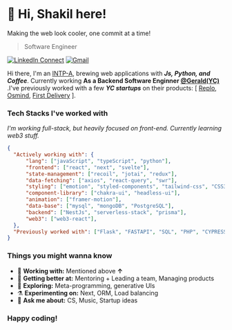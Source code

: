 <!-- [<img align="right" width="400" src="https://github-readme-stats.vercel.app/api?username=Geektrovert&&show_icons=true&theme=tokyonight&count_private=true" alt="Geektrovert's Github Stats"/>](https://github.com/Geektrovert) -->

# 👋 Hi, Shakil here!

Making the web look cooler, one commit at a time!

> Software Engineer

[![LinkedIn Connect](https://img.shields.io/badge/%20-Connect-black?color=222244&labelColor=000000&logo=linkedin&logoColor=f5f7fe)](www.linkedin.com/in/anisur-rahmann)
[![Gmail](https://img.shields.io/badge/%20-Send%20Mail-black?color=222244&labelColor=000000&logo=gmail&logoColor=f5f7fe)](mailto:pshakilwizard@gmail.com?subject=From%20GitHub&&body=Hi,%20there.%20Found%20you%20on%20GitHub!%20Let's%20talk%20about...)

Hi there, I'm an [INTP-A](https://www.16personalities.com/intp-personality), brewing web applications with **_Js, Python, and Coffee_**. Currently working **As a Backend Software Enginner [@Gerald(YC)](https://joingerald.com/)** .I've previously worked with a few **_YC startups_** on their products: [ [Replo](https://www.replo.app/), [Osmind](https://www.osmind.org/),  [First Delivery](https://firstdelivery.com/) ].

### Tech Stacks I've worked with

*I'm working full-stack, but heavily focused on front-end. Currently learning web3 stuff.*

```json
{
  "Actively working with": {
      "lang": ["javaScript", "typeScript", "python"],
      "frontend": ["react", "next", "svelte"],
      "state-management": ["recoil", "jotai", "redux"],
      "data-fetching": ["axios", "react-query", "swr"],
      "styling": ["emotion", "styled-components", "tailwind-css", "CSS3", "sass"],
      "component-library": ["chakra-ui", "headless-ui"],
      "animation": ["framer-motion"],
      "data-base": ["mysql", "mongoDB", "PostgreSQL"],
      "backend": ["NestJs", "serverless-stack", "prisma"],
      "web3": ["web3-react"],
  },
  "Previously worked with": ["Flask", "FASTAPI", "SQL", "PHP", "CYPRESS"],
}
```

### Things you might wanna know

- 🔭 <b>Working with:</b> Mentioned above **↑**
- 🌱 <b>Getting better at:</b> Mentoring + Leading a team, Managing products
- 🤔 <b>Exploring:</b> Meta-programming, generative UIs
- ⚗️ <b>Experimenting on:</b> Next, ORM, Load balancing
- 💬 <b>Ask me about:</b> CS, Music, Startup ideas


### Happy coding!
